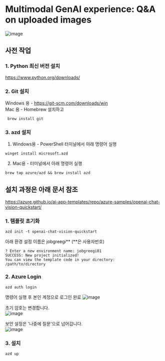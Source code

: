 # Multimodal GenAI experience: Q&A on uploaded images #
![image](https://github.com/user-attachments/assets/29628936-d5d1-4b40-9a74-f28b232fb15d)

## 사전 작업 ##
### 1. Python 최신 버전 설치 ###
https://www.python.org/downloads/ <br>
### 2. Git 설치 ###
Windows 용 - https://git-scm.com/downloads/win <br>
Mac 용 - Homebrew 설치하고
```
 brew install git
```
### 3. azd 설치 ###
1) Windows용 - PowerShell 터미널에서 아래 명령어 실행 <br>
```
winget install microsoft.azd
```
2) Mac용 - 터미널에서 아래 명령어 실행<br>
```
brew tap azure/azd && brew install azd
```

## 설치 과정은 아래 문서 참조 ##
https://azure.github.io/ai-app-templates/repo/azure-samples/openai-chat-vision-quickstart/

### 1. 템플릿 초기화 ###
```
azd init -t openai-chat-vision-quickstart
```
아래 환경 설정 이름은 jobgreegi** (**은 사용자번호)
```
? Enter a new environment name: jobgreegi01
SUCCESS: New project initialized!
You can view the template code in your directory:
/path/to/directory
```
### 2. Azure Login ###

```
azd auth login
```
명령어 실행 후 본인 계정으로 로그인 완료
![image](https://github.com/user-attachments/assets/30994441-7d7a-4bb4-963a-ea83d1dbf441) <br>

초기 암호는 변경합니다.<br>
![image](https://github.com/user-attachments/assets/f3eb9a20-6e54-4026-8815-46ba3ca129d9)

보안 설정은 '나중에 질문'으로 넘어갑니다.<br>
![image](https://github.com/user-attachments/assets/2b657de2-928f-4250-8d2d-4e22d5daf9a4)


### 3. 설치 ###
```
azd up
```



